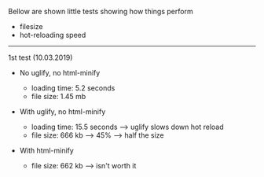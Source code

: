 Bellow are shown little tests showing how things perform
* filesize
* hot-reloading speed


---
1st test (10.03.2019)

* No uglify, no html-minify
  - loading time: 5.2 seconds
  - file size: 1.45 mb
* With uglify, no html-minify
  - loading time: 15.5 seconds --> uglify slows down hot reload
  - file size: 666 kb --> 45% --> half the size

* With html-minify
  - file size: 662 kb --> isn't worth it
